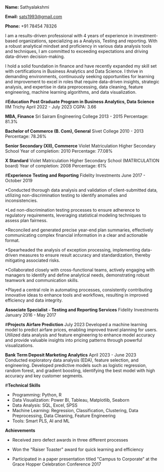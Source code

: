 **Name:** Sathyalakshmi

**Email:** sats1993@gmail.com

**Phone:** +91 78454 78326

I am a results-driven professional with 4 years of experience in investment-based organizations, specializing as a Analysis, Testing and reporting. With a robust analytical mindset and proficiency in various data analysis tools and techniques, I am committed to exceeding expectations and driving data-driven decision-making.

I hold a solid foundation in finance and have recently expanded my skill set with certifications in Business Analytics and Data Science. I thrive in demanding environments, continuously seeking opportunities for learning and improvement to excel in roles that require data-driven insights, strategic analysis, and expertise in data preprocessing, data cleaning, feature engineering, machine learning algorithms, and data visualization.

#**Education**
**Post Graduate Program in Business Analytics, Data Science**
IIM Trichy
April 2022 - July 2023
CGPA: 3.66

**MBA, Finance**
Sri Sairam Engineering College
2013 - 2015
Percentage: 81.3%

**Bachelor of Commerce (B. Com), General**
Sivet College
2010 - 2013
Percentage: 78.26%

**Senior Secondary (XII), Commerce**
Violet Matriculation Higher Secondary School
Year of completion: 2010
Percentage: 77.08%

**X Standard**
Violet Matriculation Higher Secondary School (MATRICULATION board)
Year of completion: 2008
Percentage: 61%

#**Experience**
**Testing and Reporting**
Fidelity Investments
June 2017 - October 2019

*Conducted thorough data analysis and validation of client-submitted data, utilizing non-discrimination testing to identify anomalies and inconsistencies.

*Led non-discrimination testing processes to ensure adherence to regulatory requirements, leveraging statistical modeling techniques to assess plan fairness.

*Reconciled and generated precise year-end plan summaries, effectively communicating complex financial information in a clear and actionable format.

*Spearheaded the analysis of exception processing, implementing data-driven measures to ensure result accuracy and standardization, thereby mitigating associated risks.

*Collaborated closely with cross-functional teams, actively engaging with managers to identify and define analytical needs, demonstrating robust teamwork and communication skills.

*Played a central role in automating processes, consistently contributing innovative ideas to enhance tools and workflows, resulting in improved efficiency and data integrity.

**Associate Specialist - Testing and Reporting Services**
Fidelity Investments
January 2016 - May 2017

#**Projects**
**Airfare Prediction**
July 2023
Developed a machine learning model to predict airfare prices, enabling improved travel planning for users. Utilized data analysis and feature engineering to enhance model accuracy and provide valuable insights into pricing patterns through powerful visualizations.

**Bank Term Deposit Marketing Analytics**
April 2023 - June 2023
Conducted exploratory data analysis (EDA), feature selection, and engineering. Developed predictive models such as logistic regression, random forest, and gradient boosting, identifying the best model with high accuracy and key customer segments.

#**Technical Skills**
* Programming: Python, R
* Data Visualization: Power BI, Tableau, Matplotlib, Seaborn
* Data Analysis: SQL, Excel, SPSS
* Machine Learning: Regression, Classification, Clustering, Data Preprocessing, Data Cleaning, Feature Engineering
* Tools: Smart PLS, AI and ML

**Achievements**
* Received zero defect awards in three different processes
  
* Won the "Raiser Toaster" award for quick learning and efficiency
  
* Participated in a paper presentation titled "Campus to Corporate" at the Grace Hopper Celebration Conference 2017
